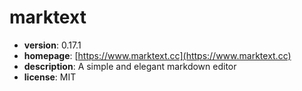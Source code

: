 # marktext

- **version**: 0.17.1
- **homepage**: [https://www.marktext.cc](https://www.marktext.cc)
- **description**: A simple and elegant markdown editor
- **license**: MIT

